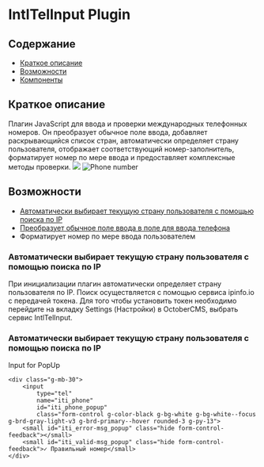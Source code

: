 # IntlTelInput Plugin

## Содержание
- [Краткое описание](#brief_description)
- [Возможности](#features)
- [Компоненты](#components)


## Краткое описание <a name="brief_description"/>
Плагин JavaScript для ввода и проверки международных телефонных номеров. 
Он преобразует обычное поле ввода, добавляет раскрывающийся список стран, автоматически определяет страну пользователя, отображает соответствующий номер-заполнитель, форматирует номер по мере ввода и предоставляет комплексные методы проверки.
<img src="https://prnt.sc/oi-yw8qWhFG6"/>
![]([https://prnt.sc/oi-yw8qWhFG6](https://prnt.sc/oi-yw8qWhFG6) "Phone number")

## Возможности <a name="features"/> 
- [Автоматически выбирает текущую страну пользователя с помощью поиска по IP](#auto-search-ip)
- [Преобразует обычное поле ввода в поле для ввода телефона](#rerender-input)
- Форматирует номер по мере ввода пользователем

### Автоматически выбирает текущую страну пользователя с помощью поиска по IP <a name="auto-search-ip"/>

При инициализации плагин автоматически определяет страну пользователя по IP. Поиск осуществляется с помощью сервиса ipinfo.io с передачей токена. Для того чтобы установить токен необходимо перейдите на вкладку Settings (Настройки) в OctoberCMS, выбрать сервис IntlTelInput.

### Автоматически выбирает текущую страну пользователя с помощью поиска по IP <a name="auto-search-ip"/>



Input for PopUp
```
<div class="g-mb-30">
    <input 
    	type="tel" 
    	name="iti_phone"
    	id="iti_phone_popup"
    	class="form-control g-color-black g-bg-white g-bg-white--focus g-brd-gray-light-v3 g-brd-primary--hover rounded-3 g-py-13">
    <small id="iti_error-msg_popup" class="hide form-control-feedback"></small>
    <small id="iti_valid-msg_popup" class="hide form-control-feedback">✓ Правильный номер</small>
</div>
```
